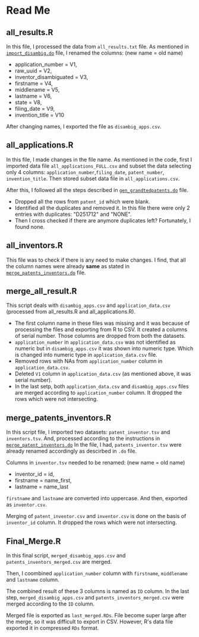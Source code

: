 # Read Me

## all_results.R

In this file, I processed the data from `all_results.txt` file. As mentioned in [`import_disambig.do`](https://github.com/arubhardwaj/disambiguation/blob/main/STATA/import_disambig.do) file, I renamed the columns:
(new name = old name)
- application_number = V1,
- raw_uuid = V2, 
- inventor_disambiguated = V3,
- firstname = V4,
- middlename = V5, 
- lastname = V6, 
- state = V8, 
- filing_date = V9,
- invention_title = V10

After changing names, I exported the file as `disambig_apps.csv`.

## all_applications.R

In this file, I made changes in the file name. As mentioned in the code, first I imported data file `all_applications_FULL.csv` and subset the data selecting only 4 columns: `application_number`,`filing_date`, `patent_number`, `invention_title`.  Then stored subset data file in `all_applications.csv`. 

After this, I followed all the steps described in [`gen_grandtedpatents.do`](https://github.com/arubhardwaj/disambiguation/blob/main/STATA/gen_grantedpatents.do) file. 

- Dropped all the rows from `patent_id` which were blank.
- Identified all the duplicates and removed it. In this file there were only 2 entries with duplicates: "D251712" and "NONE".
- Then I cross checked if there are anymore duplicates left? Fortunately, I found none.

## all_inventors.R

This file was to check if there is any need to make changes. I find, that all the column names were already **same** as stated in [`merge_patents_inventors.do`](https://github.com/arubhardwaj/disambiguation/blob/main/STATA/merge_patents_inventors.do) file. 

## merge_all_result.R

This script deals with `disambig_apps.csv` and `application_data.csv` (processed from all_results.R and all_applications.R). 

- The first column name in these files was missing and it was because of processing the files and exporting from R to CSV. It created a columns of serial number. Those columns are dropped from both the datasets. 
- `application_number` in `application_data.csv` was not identified as numeric but in `disambig_apps.csv` it was shown into numeric type. Which is changed into numeric type in `application_data.csv` file.
- Removed rows with NAs from `application_number` column in `application_data.csv`.
- Deleted `V1` column in `application_data.csv` (as mentioned above, it was serial number).
- In the last setp, both `application_data.csv` and `disambig_apps.csv` files are merged according to `application_number` column. It dropped the rows which were not intersecting.


## merge_patents_inventors.R

In this script file, I imported two datasets: `patent_inventor.tsv` and `inventors.tsv`. And, processed according to the instructions in [`merge_patent_inventors.do`](https://github.com/arubhardwaj/disambiguation/blob/main/STATA/merge_patents_inventors.do) In the file, I had, `patents_inventor.tsv` were already renamed accordingly as descirbed in `.do` file. 

Columns in `inventor.tsv` needed to be renamed:
(new name = old name)
- inventor_id = id, 
- firstname = name_first, 
- lastname = name_last

`firstname` and `lastname` are converted into uppercase. And then, exported as `inventor.csv`. 

Merging of `patent_inventor.csv` and `inventor.csv` is done on the basis of `inventor_id` column. It dropped the rows which were not intersecting.


## Final_Merge.R

In this final script, `merged_disambig_apps.csv` and `patents_inventors_merged.csv` are merged. 

Then, I coombined `application_number` column with `firstname`, `middlename` and `lastname` column. 

The combined result of these 3 columns is named as `ID` column. In the last step, `merged_disambig_apps.csv` and `patents_inventors_merged.csv` were merged according to the `ID` column. 

Merged file is exported as `last_merged.RDs`. File become super large after the merge, so it was difficult to export in CSV. However, R's data file exported it in compressed `RDs` format. 












 



